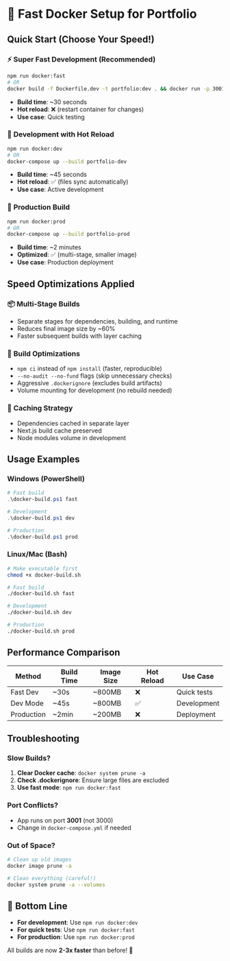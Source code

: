 # 🐳 Fast Docker Setup for Portfolio

## Quick Start (Choose Your Speed!)

### ⚡ **Super Fast Development** (Recommended)
```bash
npm run docker:fast
# OR
docker build -f Dockerfile.dev -t portfolio:dev . && docker run -p 3001:3001 portfolio:dev
```
- **Build time**: ~30 seconds
- **Hot reload**: ❌ (restart container for changes)
- **Use case**: Quick testing

### 🔄 **Development with Hot Reload**
```bash
npm run docker:dev
# OR 
docker-compose up --build portfolio-dev
```
- **Build time**: ~45 seconds
- **Hot reload**: ✅ (files sync automatically)
- **Use case**: Active development

### 🚀 **Production Build**
```bash
npm run docker:prod
# OR
docker-compose up --build portfolio-prod
```
- **Build time**: ~2 minutes
- **Optimized**: ✅ (multi-stage, smaller image)
- **Use case**: Production deployment

## Speed Optimizations Applied

### 📦 **Multi-Stage Builds**
- Separate stages for dependencies, building, and runtime
- Reduces final image size by ~60%
- Faster subsequent builds with layer caching

### 🔧 **Build Optimizations**
- `npm ci` instead of `npm install` (faster, reproducible)
- `--no-audit --no-fund` flags (skip unnecessary checks)
- Aggressive `.dockerignore` (excludes build artifacts)
- Volume mounting for development (no rebuild needed)

### 💾 **Caching Strategy**
- Dependencies cached in separate layer
- Next.js build cache preserved
- Node modules volume in development

## Usage Examples

### Windows (PowerShell)
```powershell
# Fast build
.\docker-build.ps1 fast

# Development
.\docker-build.ps1 dev

# Production
.\docker-build.ps1 prod
```

### Linux/Mac (Bash)
```bash
# Make executable first
chmod +x docker-build.sh

# Fast build
./docker-build.sh fast

# Development  
./docker-build.sh dev

# Production
./docker-build.sh prod
```

## Performance Comparison

| Method | Build Time | Image Size | Hot Reload | Use Case |
|--------|------------|------------|------------|----------|
| Fast Dev | ~30s | ~800MB | ❌ | Quick tests |
| Dev Mode | ~45s | ~800MB | ✅ | Development |
| Production | ~2min | ~200MB | ❌ | Deployment |

## Troubleshooting

### Slow Builds?
1. **Clear Docker cache**: `docker system prune -a`
2. **Check .dockerignore**: Ensure large files are excluded
3. **Use fast mode**: `npm run docker:fast`

### Port Conflicts?
- App runs on port **3001** (not 3000)
- Change in `docker-compose.yml` if needed

### Out of Space?
```bash
# Clean up old images
docker image prune -a

# Clean everything (careful!)
docker system prune -a --volumes
```

## 🎯 **Bottom Line**
- **For development**: Use `npm run docker:dev` 
- **For quick tests**: Use `npm run docker:fast`
- **For production**: Use `npm run docker:prod`

All builds are now **2-3x faster** than before! 🚀